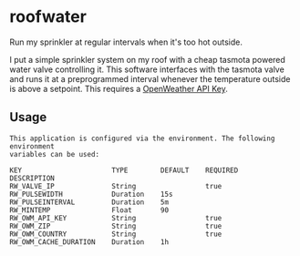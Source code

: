# roofwater
Run my sprinkler at regular intervals when it's too hot outside.

I put a simple sprinkler system on my roof with a cheap tasmota powered water valve controlling it. This software interfaces with the tasmota valve and runs it at a preprogrammed interval whenever the temperature outside is above a setpoint. This requires a [OpenWeather API Key](https://openweathermap.org/).

## Usage
```
This application is configured via the environment. The following environment
variables can be used:

KEY                      TYPE        DEFAULT    REQUIRED    DESCRIPTION
RW_VALVE_IP              String                 true
RW_PULSEWIDTH            Duration    15s
RW_PULSEINTERVAL         Duration    5m
RW_MINTEMP               Float       90
RW_OWM_API_KEY           String                 true
RW_OWM_ZIP               String                 true
RW_OWM_COUNTRY           String                 true
RW_OWM_CACHE_DURATION    Duration    1h
```
